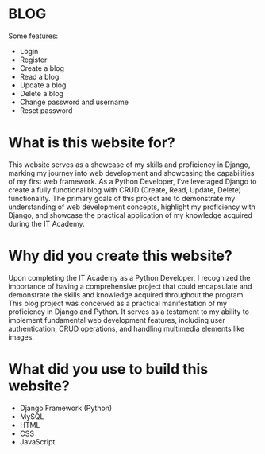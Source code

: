 # BLOG

Some features:
  - Login
  - Register
  - Create a blog
  - Read a blog
  - Update a blog
  - Delete a blog
  - Change password and username
  - Reset password

# What is this website for?

This website serves as a showcase of my skills and proficiency in Django, marking my journey into web development and showcasing the capabilities of my first web framework. As a Python Developer, I've leveraged Django to create a fully functional blog with CRUD (Create, Read, Update, Delete) functionality. The primary goals of this project are to demonstrate my understanding of web development concepts, highlight my proficiency with Django, and showcase the practical application of my knowledge acquired during the IT Academy.

# Why did you create this website?

Upon completing the IT Academy as a Python Developer, I recognized the importance of having a comprehensive project that could encapsulate and demonstrate the skills and knowledge acquired throughout the program. This blog project was conceived as a practical manifestation of my proficiency in Django and Python. It serves as a testament to my ability to implement fundamental web development features, including user authentication, CRUD operations, and handling multimedia elements like images.

# What did you use to build this website?

- Django Framework (Python)
- MySQL
- HTML
- CSS
- JavaScript
